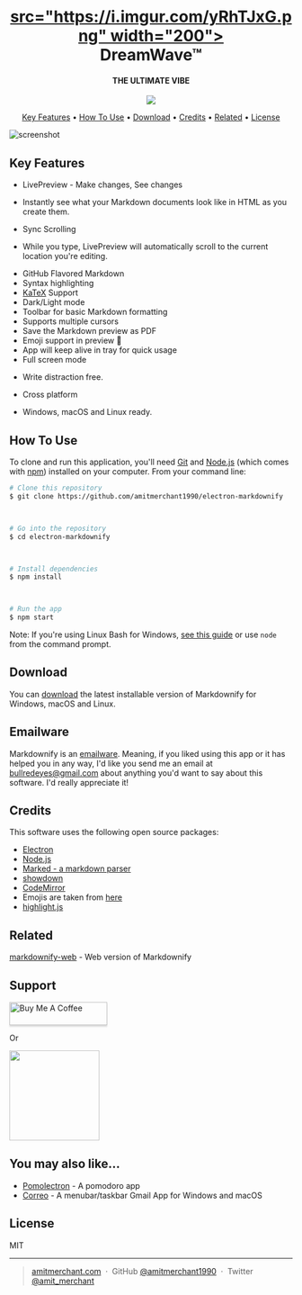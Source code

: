 <h1 align="center">
<br>
<a href="https://dreamwave.org/"> src="https://i.imgur.com/yRhTJxG.png" width="200"></a>
<br>
DreamWave™
<br>
</h1>



<h4 align="center">THE ULTIMATE VIBE</h4>



<p align="center">



<a href="https://dreamhive.org/">
<img src="https://img.shields.io/badge/Join%20the%20Dream%20Hive-%E2%98%86-orange">
</a>
</p>



<p align="center">
<a href="#key-features">Key Features</a> •
<a href="#how-to-use">How To Use</a> •
<a href="#download">Download</a> •
<a href="#credits">Credits</a> •
<a href="#related">Related</a> •
<a href="#license">License</a>
</p>



![screenshot](https://i.imgur.com/qsdr2IF.png)



## Key Features



* LivePreview - Make changes, See changes
- Instantly see what your Markdown documents look like in HTML as you create them.
* Sync Scrolling
- While you type, LivePreview will automatically scroll to the current location you're editing.
* GitHub Flavored Markdown
* Syntax highlighting
* [KaTeX](https://khan.github.io/KaTeX/) Support
* Dark/Light mode
* Toolbar for basic Markdown formatting
* Supports multiple cursors
* Save the Markdown preview as PDF
* Emoji support in preview :tada:
* App will keep alive in tray for quick usage
* Full screen mode
- Write distraction free.
* Cross platform
- Windows, macOS and Linux ready.



## How To Use



To clone and run this application, you'll need [Git](https://git-scm.com) and [Node.js](https://nodejs.org/en/download/) (which comes with [npm](http://npmjs.com)) installed on your computer. From your command line:



```bash
# Clone this repository
$ git clone https://github.com/amitmerchant1990/electron-markdownify



# Go into the repository
$ cd electron-markdownify



# Install dependencies
$ npm install



# Run the app
$ npm start
```



Note: If you're using Linux Bash for Windows, [see this guide](https://www.howtogeek.com/261575/how-to-run-graphical-linux-desktop-applications-from-windows-10s-bash-shell/) or use `node` from the command prompt.




## Download



You can [download](https://github.com/amitmerchant1990/electron-markdownify/releases/tag/v1.2.0) the latest installable version of Markdownify for Windows, macOS and Linux.



## Emailware



Markdownify is an [emailware](https://en.wiktionary.org/wiki/emailware). Meaning, if you liked using this app or it has helped you in any way, I'd like you send me an email at <bullredeyes@gmail.com> about anything you'd want to say about this software. I'd really appreciate it!



## Credits



This software uses the following open source packages:



- [Electron](http://electron.atom.io/)
- [Node.js](https://nodejs.org/)
- [Marked - a markdown parser](https://github.com/chjj/marked)
- [showdown](http://showdownjs.github.io/showdown/)
- [CodeMirror](http://codemirror.net/)
- Emojis are taken from [here](https://github.com/arvida/emoji-cheat-sheet.com)
- [highlight.js](https://highlightjs.org/)



## Related



[markdownify-web](https://github.com/amitmerchant1990/markdownify-web) - Web version of Markdownify



## Support



<a href="https://www.buymeacoffee.com/5Zn8Xh3l9" target="_blank"><img src="https://www.buymeacoffee.com/assets/img/custom_images/purple_img.png" alt="Buy Me A Coffee" style="height: 41px !important;width: 174px !important;box-shadow: 0px 3px 2px 0px rgba(190, 190, 190, 0.5) !important;-webkit-box-shadow: 0px 3px 2px 0px rgba(190, 190, 190, 0.5) !important;" ></a>



<p>Or</p>



<a href="https://www.patreon.com/amitmerchant">
<img src="https://c5.patreon.com/external/logo/become_a_patron_button@2x.png" width="160">
</a>



## You may also like...



- [Pomolectron](https://github.com/amitmerchant1990/pomolectron) - A pomodoro app
- [Correo](https://github.com/amitmerchant1990/correo) - A menubar/taskbar Gmail App for Windows and macOS



## License



MIT



---



> [amitmerchant.com](https://www.amitmerchant.com) &nbsp;&middot;&nbsp;
> GitHub [@amitmerchant1990](https://github.com/amitmerchant1990) &nbsp;&middot;&nbsp;
> Twitter [@amit_merchant](https://twitter.com/amit_merchant)

